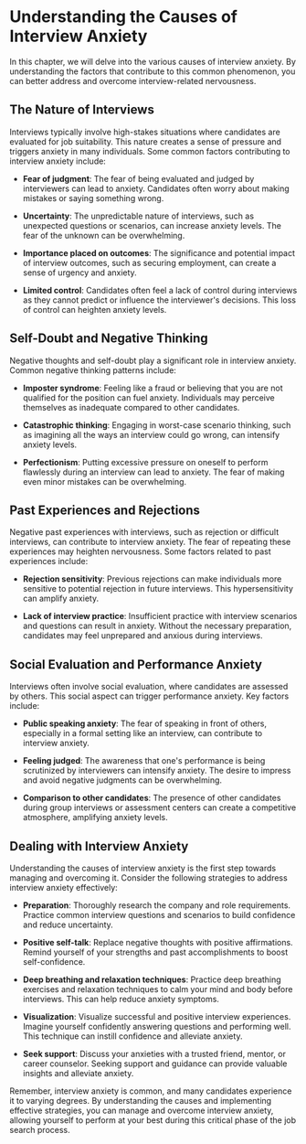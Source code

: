 Understanding the Causes of Interview Anxiety
======================================================

In this chapter, we will delve into the various causes of interview anxiety. By understanding the factors that contribute to this common phenomenon, you can better address and overcome interview-related nervousness.

**The Nature of Interviews**
----------------------------

Interviews typically involve high-stakes situations where candidates are evaluated for job suitability. This nature creates a sense of pressure and triggers anxiety in many individuals. Some common factors contributing to interview anxiety include:

* **Fear of judgment**: The fear of being evaluated and judged by interviewers can lead to anxiety. Candidates often worry about making mistakes or saying something wrong.

* **Uncertainty**: The unpredictable nature of interviews, such as unexpected questions or scenarios, can increase anxiety levels. The fear of the unknown can be overwhelming.

* **Importance placed on outcomes**: The significance and potential impact of interview outcomes, such as securing employment, can create a sense of urgency and anxiety.

* **Limited control**: Candidates often feel a lack of control during interviews as they cannot predict or influence the interviewer's decisions. This loss of control can heighten anxiety levels.

**Self-Doubt and Negative Thinking**
------------------------------------

Negative thoughts and self-doubt play a significant role in interview anxiety. Common negative thinking patterns include:

* **Imposter syndrome**: Feeling like a fraud or believing that you are not qualified for the position can fuel anxiety. Individuals may perceive themselves as inadequate compared to other candidates.

* **Catastrophic thinking**: Engaging in worst-case scenario thinking, such as imagining all the ways an interview could go wrong, can intensify anxiety levels.

* **Perfectionism**: Putting excessive pressure on oneself to perform flawlessly during an interview can lead to anxiety. The fear of making even minor mistakes can be overwhelming.

**Past Experiences and Rejections**
-----------------------------------

Negative past experiences with interviews, such as rejection or difficult interviews, can contribute to interview anxiety. The fear of repeating these experiences may heighten nervousness. Some factors related to past experiences include:

* **Rejection sensitivity**: Previous rejections can make individuals more sensitive to potential rejection in future interviews. This hypersensitivity can amplify anxiety.

* **Lack of interview practice**: Insufficient practice with interview scenarios and questions can result in anxiety. Without the necessary preparation, candidates may feel unprepared and anxious during interviews.

**Social Evaluation and Performance Anxiety**
---------------------------------------------

Interviews often involve social evaluation, where candidates are assessed by others. This social aspect can trigger performance anxiety. Key factors include:

* **Public speaking anxiety**: The fear of speaking in front of others, especially in a formal setting like an interview, can contribute to interview anxiety.

* **Feeling judged**: The awareness that one's performance is being scrutinized by interviewers can intensify anxiety. The desire to impress and avoid negative judgments can be overwhelming.

* **Comparison to other candidates**: The presence of other candidates during group interviews or assessment centers can create a competitive atmosphere, amplifying anxiety levels.

**Dealing with Interview Anxiety**
----------------------------------

Understanding the causes of interview anxiety is the first step towards managing and overcoming it. Consider the following strategies to address interview anxiety effectively:

* **Preparation**: Thoroughly research the company and role requirements. Practice common interview questions and scenarios to build confidence and reduce uncertainty.

* **Positive self-talk**: Replace negative thoughts with positive affirmations. Remind yourself of your strengths and past accomplishments to boost self-confidence.

* **Deep breathing and relaxation techniques**: Practice deep breathing exercises and relaxation techniques to calm your mind and body before interviews. This can help reduce anxiety symptoms.

* **Visualization**: Visualize successful and positive interview experiences. Imagine yourself confidently answering questions and performing well. This technique can instill confidence and alleviate anxiety.

* **Seek support**: Discuss your anxieties with a trusted friend, mentor, or career counselor. Seeking support and guidance can provide valuable insights and alleviate anxiety.

Remember, interview anxiety is common, and many candidates experience it to varying degrees. By understanding the causes and implementing effective strategies, you can manage and overcome interview anxiety, allowing yourself to perform at your best during this critical phase of the job search process.
